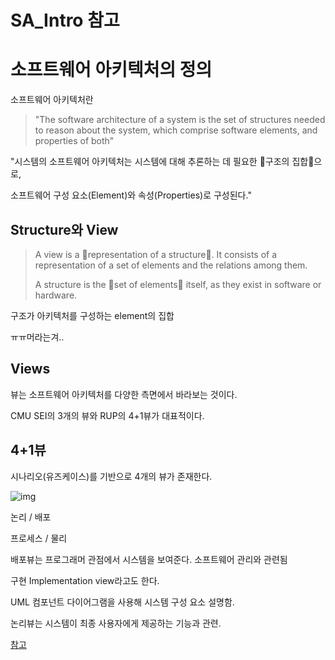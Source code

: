 # SA_Intro 참고

# 소프트웨어 아키텍처의 정의

소프트웨어 아키텍처란 

> "The software architecture of a system is the set of structures needed to reason about the system, which comprise software elements, and properties of both"



"시스템의 소프트웨어 아키텍처는 시스템에 대해 추론하는 데 필요한 🌷구조의 집합🌷으로, 

소프트웨어 구성 요소(Element)와 속성(Properties)로 구성된다."



## Structure와 View

> A view is a 🎄representation of a structure🎄. It consists of a representation of a set of elements and the relations among them.
>
> A structure is the 🎄set of elements🎄 itself, as they exist in software or hardware.

구조가 아키텍처를 구성하는 element의 집합

ㅠㅠ머라는겨..





## Views

뷰는 소프트웨어 아키텍처를 다양한 측면에서 바라보는 것이다.

CMU SEI의 3개의 뷰와 RUP의 4+1뷰가 대표적이다.

## 4+1뷰

시나리오(유즈케이스)를 기반으로 4개의 뷰가 존재한다.

![img](https://t1.daumcdn.net/cfile/tistory/992DBB395BAF741C16)

논리 / 배포

프로세스 / 물리



배포뷰는 프로그래머 관점에서 시스템을 보여준다. 소프트웨어 관리와 관련됨

구현 Implementation view라고도 한다.

UML 컴포넌트 다이어그램을 사용해 시스템 구성 요소 설명함.



논리뷰는 시스템이 최종 사용자에게 제공하는 기능과 관련.

[참고](https://technical-leader.tistory.com/34)


